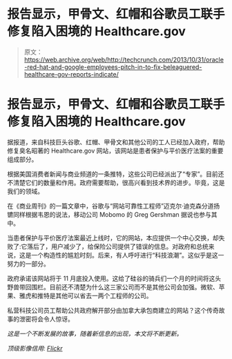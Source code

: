 # 报告显示，甲骨文、红帽和谷歌员工联手修复陷入困境的 Healthcare.gov

> 原文：<https://web.archive.org/web/http://techcrunch.com/2013/10/31/oracle-red-hat-and-google-employees-pitch-in-to-fix-beleaguered-healthcare-gov-reports-indicate/>

# 报告显示，甲骨文、红帽和谷歌员工联手修复陷入困境的 Healthcare.gov

据报道，来自科技巨头谷歌、红帽、甲骨文和其他公司的工人已经加入政府，帮助修复臭名昭著的 Healthcare.gov 网站，该网站是患者保护与平价医疗法案的重要组成部分。

根据美国消费者新闻与商业频道的一条推特，这些公司已经派出了“专家”。目前还不清楚它们的数量和作用。政府需要帮助，很高兴看到技术界的进步。毕竟，这是我们的领域。

在《商业周刊》的一篇文章中，谷歌与“网站可靠性工程师”迈克尔·迪克森分道扬镳同样根据韦恩的说法，移动公司 Mobomo 的 Greg Gershman 据说也参与其中。

当患者保护与平价医疗法案最近上线时，它的网站，本应提供一个中心交换，却失败了:它落后了，用户减少了，给保险公司提供了错误的信息。对政府和总统来说，这是一个构造性的尴尬时刻。后来，有人呼吁进行“科技浪潮”。这似乎是这一努力的一部分。

政府承诺该网站将于 11 月底投入使用。这给了硅谷的骑兵们一个月的时间将这头野兽带回围栏。目前还不清楚为什么这三家公司而不是其他公司会加强。微软、苹果、雅虎和推特是其他可以省去一两个工程师的公司。

私营科技公司员工帮助公共政府解开部分由加拿大承包商建立的网站？这个传奇故事的泄密将会令人惊讶。

*这是一个不断发展的故事，随着新信息的出现，本文将不断更新。*

*顶级影像信用: [Flickr](https://web.archive.org/web/20230129084844/http://www.flickr.com/photos/70225554@N00/)*